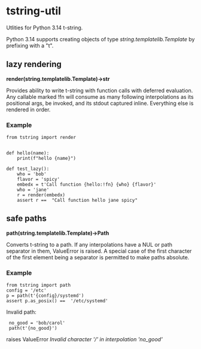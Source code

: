 # tstring-util
Utlities for Python 3.14 t-string.

Python 3.14 supports creating objects of type *string.templatelib.Template* by prefixing with a "t". 


## lazy rendering
**render(string.templatelib.Template)->str**

Provides ability to write t-string with function calls with deferred evaluation.
Any callable marked !fn will consume as many following interpolations as its positional args,
be invoked, and its stdout captured inline. Everything else is rendered in order. 

### Example
```
from tstring import render


def hello(name):
    print(f"hello {name}")

def test_lazy():
    who = 'bob'
    flavor = 'spicy'
    embedx = t'Call function {hello:!fn} {who} {flavor}'
    who = 'jane'
    r = render(embedx)
    assert r ==  "Call function hello jane spicy"
```

## safe paths 
**path(string.templatelib.Template)->Path**

Converts t-string to a path. If any interpolations have a NUL or path separator in them, ValueError is raised.
A special case of the first character of the first element being a separator is permitted to make paths absolute.


### Example
```
from tstring import path
config = '/etc'
p = path(t'{config}/systemd')
assert p.as_posix() ==  '/etc/systemd'
```

Invalid path:
```
 no_good = 'bob/carol'
 path(t'{no_good}')
 ```

raises ValueError *Invalid character '/' in interpolation 'no_good'*

